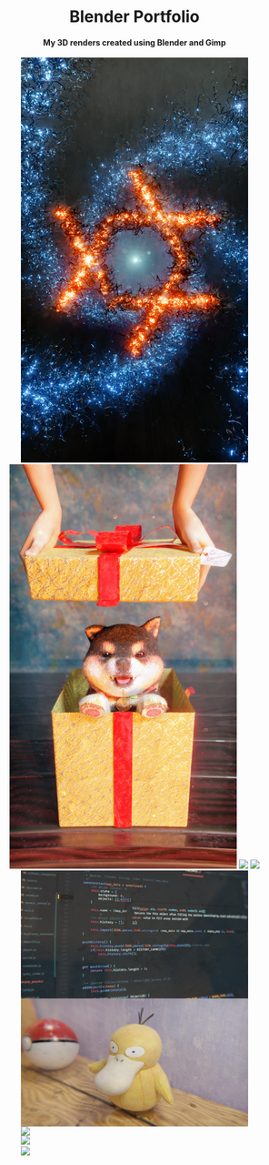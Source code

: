 <h1 align='center'>Blender Portfolio</h1>
<h4 align='center'>My 3D renders created using Blender and Gimp</h4>

<div align="center">
  <img src='img/Mobile abstract wallpaper + logo.png' width="400" />
  <img src='img/fafik_2.png' width="400" />
  <img src='img/logo_wallpaper_2022.png' width="400" />
  <img src='img/old_ball.png' width="400" />
  <div width="400" style="display: inline-block;">
    <img src='img/code_background.png' width="400" style="display: block;" />
    <img src='img/psyduck.png' width="400" style="display: block;" />
    <img src='img/sniadanko.png' width="400" style="display: block;" />
    <img src='img/rower.png' width="400" style="display: block;" />
  </div>
  <img src='img/neon_logo_wallpaper.png' width="400" style="display: inline-block;" />
</div>
